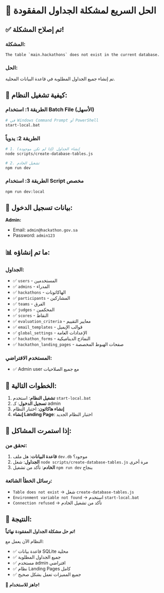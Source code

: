 # 🚨 الحل السريع لمشكلة الجداول المفقودة

## ✅ تم إصلاح المشكلة!

### المشكلة:
```
The table `main.hackathons` does not exist in the current database.
```

### الحل:
تم إنشاء جميع الجداول المطلوبة في قاعدة البيانات المحلية.

## 🚀 كيفية تشغيل النظام:

### الطريقة 1: استخدام Batch File (الأسهل)
```bash
# في Windows Command Prompt أو PowerShell
start-local.bat
```

### الطريقة 2: يدوياً
```bash
# 1. إنشاء الجداول (إذا لم تكن موجودة)
node scripts/create-database-tables.js

# 2. تشغيل الخادم
npm run dev
```

### الطريقة 3: استخدام Script مخصص
```bash
npm run dev:local
```

## 🔑 بيانات تسجيل الدخول:

**Admin:**
- Email: `admin@hackathon.gov.sa`
- Password: `admin123`

## 📊 ما تم إنشاؤه:

### الجداول:
- ✅ `users` - المستخدمين
- ✅ `admins` - المدراء
- ✅ `hackathons` - الهاكاثونات
- ✅ `participants` - المشاركين
- ✅ `teams` - الفرق
- ✅ `judges` - المحكمين
- ✅ `scores` - النقاط
- ✅ `evaluation_criteria` - معايير التقييم
- ✅ `email_templates` - قوالب الإيميل
- ✅ `global_settings` - الإعدادات العامة
- ✅ `hackathon_forms` - النماذج الديناميكية
- ✅ `hackathon_landing_pages` - صفحات الهبوط المخصصة

### المستخدم الافتراضي:
- ✅ Admin user مع جميع الصلاحيات

## 🎯 الخطوات التالية:

1. **تشغيل النظام**: استخدم `start-local.bat`
2. **تسجيل الدخول**: كـ admin
3. **إنشاء هاكاثون**: اختبار النظام
4. **إنشاء Landing Page**: اختبار النظام الجديد

## 🔧 إذا استمرت المشاكل:

### تحقق من:
1. **قاعدة البيانات**: هل ملف `dev.db` موجود؟
2. **الجداول**: شغل `node scripts/create-database-tables.js` مرة أخرى
3. **الخادم**: تأكد من تشغيل `npm run dev` بنجاح

### رسائل الخطأ الشائعة:
- `Table does not exist` → شغل `create-database-tables.js`
- `Environment variable not found` → استخدم `start-local.bat`
- `Connection refused` → تأكد من تشغيل الخادم

## 🎉 النتيجة:

**تم حل مشكلة الجداول المفقودة نهائياً!**

النظام الآن يعمل مع:
- ✅ قاعدة بيانات SQLite محلية
- ✅ جميع الجداول المطلوبة
- ✅ مستخدم admin افتراضي
- ✅ نظام Landing Pages كامل
- ✅ جميع المميزات تعمل بشكل صحيح

**🚀 جاهز للاستخدام!**
